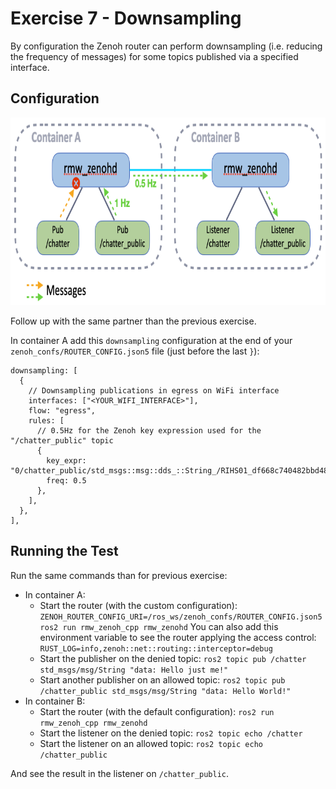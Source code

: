 # Exercise 7 - Downsampling

By configuration the Zenoh router can perform downsampling (i.e. reducing the frequency of messages) for some topics published via a specified interface.

## Configuration

<p align="center"><img src="pictures/downsampling.png"  height="300" alt="downsampling"/></p>

Follow up with the same partner than the previous exercise.

In container A add this `downsampling` configuration at the end of your `zenoh_confs/ROUTER_CONFIG.json5` file (just before the last `}`):

```json5
downsampling: [
  {
    // Downsampling publications in egress on WiFi interface
    interfaces: ["<YOUR_WIFI_INTERFACE>"],
    flow: "egress",
    rules: [
      // 0.5Hz for the Zenoh key expression used for the "/chatter_public" topic
      {
        key_expr: "0/chatter_public/std_msgs::msg::dds_::String_/RIHS01_df668c740482bbd48fb39d76a70dfd4bd59db1288021743503259e948f6b1a18",
        freq: 0.5
      },
    ],
  },
],
```

## Running the Test

Run the same commands than for previous exercise:

* In container A:
  * Start the router (with the custom configuration): `ZENOH_ROUTER_CONFIG_URI=/ros_ws/zenoh_confs/ROUTER_CONFIG.json5 ros2 run rmw_zenoh_cpp rmw_zenohd`
    You can also add this environment variable to see the router applying the access control:
    `RUST_LOG=info,zenoh::net::routing::interceptor=debug`
  * Start the publisher on the denied topic:
    `ros2 topic pub /chatter std_msgs/msg/String "data: Hello just me!"`
  * Start another publisher on an allowed topic:
    `ros2 topic pub /chatter_public std_msgs/msg/String "data: Hello World!"`
* In container B:
  * Start the router (with the default configuration): `ros2 run rmw_zenoh_cpp rmw_zenohd`
  * Start the listener on the denied topic:
    `ros2 topic echo /chatter`
  * Start the listener on an allowed topic:
    `ros2 topic echo /chatter_public`

And see the result in the listener on `/chatter_public`.
